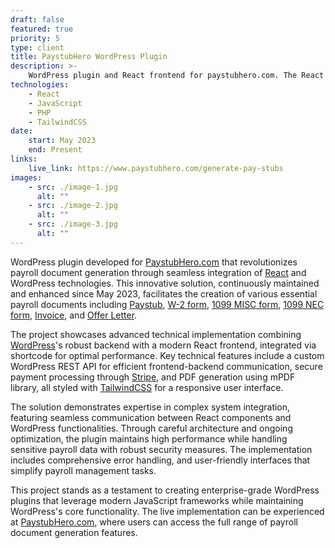 ```yaml
---
draft: false
featured: true
priority: 5
type: client
title: PaystubHero WordPress Plugin
description: >-
    WordPress plugin and React frontend for paystubhero.com. The React app is integrated via shortcode.
technologies:
    - React
    - JavaScript
    - PHP
    - TailwindCSS
date:
    start: May 2023
    end: Present
links:
    live_link: https://www.paystubhero.com/generate-pay-stubs
images:
    - src: ./image-1.jpg
      alt: ""
    - src: ./image-2.jpg
      alt: ""
    - src: ./image-3.jpg
      alt: ""
---
```


WordPress plugin developed for [PaystubHero.com](https://www.paystubhero.com)
that revolutionizes payroll document generation through seamless integration of [React](https://react.dev)
and WordPress technologies. This innovative solution, continuously maintained
and enhanced since May 2023, facilitates the creation of various essential
payroll documents including [Paystub](https://www.paystubhero.com/generate-pay-stubs),
[W-2 form](https://www.paystubhero.com/w-2-form-online-generator),
[1099 MISC form](https://www.paystubhero.com/1099-misc-form-generator),
[1099 NEC form](https://www.paystubhero.com/1099-nec-form-generator),
[Invoice](https://www.paystubhero.com/invoice-generator), and
[Offer Letter](https://www.paystubhero.com/offer-letter-generator).

The project showcases advanced technical implementation combining [WordPress](https://wordpress.org)'s
robust backend with a modern React frontend, integrated via shortcode for optimal performance.
Key technical features include a custom WordPress REST API for efficient frontend-backend communication,
secure payment processing through [Stripe](https://stripe.com), and PDF generation using mPDF library,
all styled with [TailwindCSS](https://tailwindcss.com) for a responsive user interface.

The solution demonstrates expertise in complex system integration, featuring seamless communication
between React components and WordPress functionalities. Through careful architecture and ongoing
optimization, the plugin maintains high performance while handling sensitive payroll data with
robust security measures. The implementation includes comprehensive error handling, and user-friendly
interfaces that simplify payroll management tasks.

This project stands as a testament to creating enterprise-grade WordPress plugins that leverage
modern JavaScript frameworks while maintaining WordPress's core functionality. The live implementation
can be experienced at [PaystubHero.com](https://www.paystubhero.com/generate-pay-stubs), where users can
access the full range of payroll document generation features.
